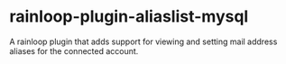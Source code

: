 # rainloop-plugin-aliaslist-mysql
A rainloop plugin that adds support for viewing and setting mail address aliases for the connected account.
